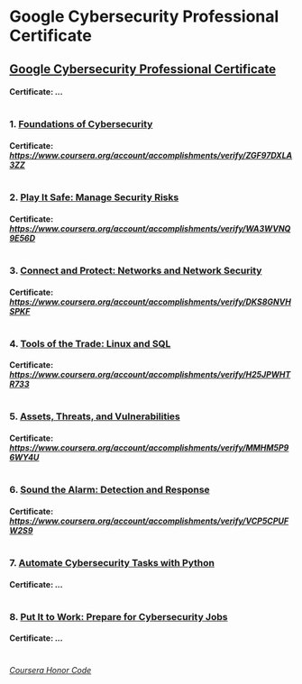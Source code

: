 # Google Cybersecurity Professional Certificate


## [Google Cybersecurity Professional Certificate](https://www.coursera.org/professional-certificates/google-cybersecurity)
####    **Certificate:** _..._
#

### 1. [Foundations of Cybersecurity](https://www.coursera.org/learn/foundations-of-cybersecurity?specialization=google-cybersecurity)

####    **Certificate:** _https://www.coursera.org/account/accomplishments/verify/ZGF97DXLA3ZZ_
#
### 2. [Play It Safe: Manage Security Risks](https://www.coursera.org/learn/manage-security-risks?specialization=google-cybersecurity)

####    **Certificate:** _https://www.coursera.org/account/accomplishments/verify/WA3WVNQ9E56D_
#   
### 3. [Connect and Protect: Networks and Network Security](https://www.coursera.org/learn/networks-and-network-security?specialization=google-cybersecurity)

####    **Certificate:** _https://www.coursera.org/account/accomplishments/verify/DKS8GNVHSPKF_
#   
### 4. [Tools of the Trade: Linux and SQL](https://www.coursera.org/learn/linux-and-sql?specialization=google-cybersecurity)

####    **Certificate:** _https://www.coursera.org/account/accomplishments/verify/H25JPWHTR733_
#
### 5. [Assets, Threats, and Vulnerabilities](https://www.coursera.org/learn/assets-threats-and-vulnerabilities?specialization=google-cybersecurity)

####    **Certificate:** _https://www.coursera.org/account/accomplishments/verify/MMHM5P96WY4U_
#
### 6. [Sound the Alarm: Detection and Response](https://www.coursera.org/learn/detection-and-response?specialization=google-cybersecurity)

####    **Certificate:** _https://www.coursera.org/account/accomplishments/verify/VCP5CPUFW2S9_
#
### 7. [Automate Cybersecurity Tasks with Python](https://www.coursera.org/learn/automate-cybersecurity-tasks-with-python?specialization=google-cybersecurity)

####    **Certificate:** _..._
#
### 8. [Put It to Work: Prepare for Cybersecurity Jobs](https://www.coursera.org/learn/prepare-for-cybersecurity-jobs?specialization=google-cybersecurity)

####    **Certificate:** _..._
#


[*Coursera Honor Code*](https://www.coursera.support/s/article/209818863-Coursera-Honor-Code?language=en_US)

